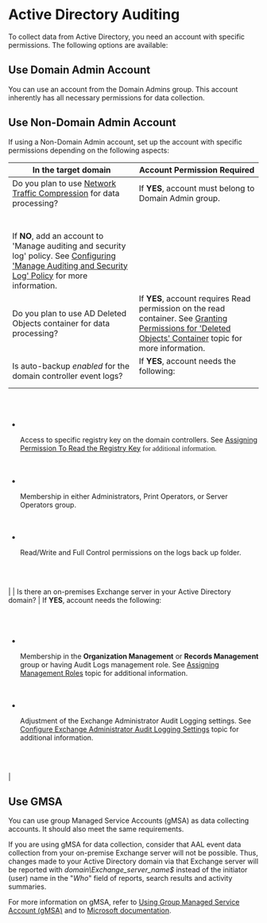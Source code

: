 # Active Directory Auditing

To collect data from Active Directory, you need an account with specific permissions. The following options are available:

## Use Domain Admin Account

You can use an account from the Domain Admins group. This account inherently has all necessary permissions for data collection.

## Use Non-Domain Admin Account

If using a Non-Domain Admin account, set up the account with specific permissions depending on the following aspects:

| In the target domain | Account Permission Required |
| --- | --- |
| Do you plan to use [Network Traffic Compression](../../../Configuration/NetworkTrafficCompression.md)  for data processing?<br> | If **YES**, account must belong to Domain Admin group. <br>
<br>                        <br>If **NO**, add an account to 'Manage auditing and security log' policy. See [Configuring 'Manage Auditing and Security Log' Policy](ManageAuditingSecurityLog.md)  for more information. |
| Do you plan to use AD Deleted Objects container for data processing? | If **YES**, account requires Read permission on the read container. See [Granting Permissions for 'Deleted Objects' Container](PermissionsADContainer.md)  topic for more information. |
| Is  auto-backup *enabled* for the domain controller event logs? <br> | If **YES**, account needs the following:<br>                        <br>
<br>                        <ul>
<br>                            <li>
<br>                                <p>Access to specific registry key on the domain controllers. See [Assigning Permission To Read the Registry Key](PermissionsRegistryKeys.md) <span style="font-family: Calibri;"> for additional information.</span></p>
<br>                            </li>
<br>                            <li>
<br>                                <p>Membership in either Administrators, Print Operators, or Server Operators group. </p>
<br>                            </li>
<br>                            <li>
<br>                                <p>Read/Write and Full Control permissions on the logs back up folder. </p>
<br>                            </li>
<br>                        </ul> |
| Is there an on-premises Exchange server in your Active Directory domain? | If **YES**, account needs the following:<br>                        <br>
<br>                        <ul>
<br>                            <li>
<br>                                <p>Membership in the <b>Organization Management</b> or <b>Records Management</b> group or having Audit Logs management role. See [Assigning Management Roles](AuditLogsRole.md)  topic for additional information.</p>
<br>                            </li>
<br>                            <li>
<br>                                <p>Adjustment of the Exchange Administrator Audit Logging settings. See [Configure Exchange Administrator Audit Logging Settings](AuditLogging.md)   topic for additional information.</p>
<br>                            </li>
<br>                        </ul> |

## Use GMSA

You can use group Managed Service Accounts (gMSA) as data collecting accounts. It should also meet the same requirements. 

If you are using gMSA for data collection, consider that AAL event data collection from your on-premise Exchange server will not be possible. Thus, changes made to your Active Directory domain via that Exchange server will be reported with *domain\Exchange\_server\_name$* instead of the initiator (user) name in the "*Who*" field of reports, search results and activity summaries.

For more information on gMSA, refer to [Using Group Managed Service Account (gMSA)](../GMSA/GMSA.md)  and to [Microsoft documentation](https://docs.microsoft.com/en-us/windows-server/security/group-managed-service-accounts/group-managed-service-accounts-overview "Microsoft documentation").